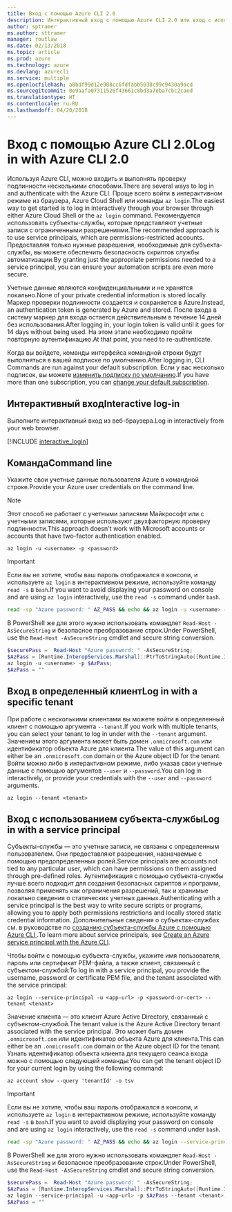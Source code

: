 ```yaml
---
title: Вход с помощью Azure CLI 2.0
description: Интерактивный вход с помощью Azure CLI 2.0 или вход с использованием локальных учетных данных
author: sptramer
ms.author: sttramer
manager: routlaw
ms.date: 02/13/2018
ms.topic: article
ms.prod: azure
ms.technology: azure
ms.devlang: azurecli
ms.service: multiple
ms.openlocfilehash: a8bdf99d12e988cc6fdfabb5038c99c9430a9acd
ms.sourcegitcommit: 0e9aafa07311526f43661c8bd3a7eba7cbc2caed
ms.translationtype: HT
ms.contentlocale: ru-RU
ms.lasthandoff: 04/20/2018
---
```

# <a name="log-in-with-azure-cli-20"></a><span data-ttu-id="1ee2f-103">Вход с помощью Azure CLI 2.0</span><span class="sxs-lookup"><span data-stu-id="1ee2f-103">Log in with Azure CLI 2.0</span></span>

<span data-ttu-id="1ee2f-104">Используя Azure CLI, можно входить и выполнять проверку подлинности несколькими способами.</span><span class="sxs-lookup"><span data-stu-id="1ee2f-104">There are several ways to log in and authenticate with the Azure CLI.</span></span> <span data-ttu-id="1ee2f-105">Проще всего войти в интерактивном режиме из браузера, Azure Cloud Shell или команды `az login`.</span><span class="sxs-lookup"><span data-stu-id="1ee2f-105">The easiest way to get started is to log in interactively through your browser through either Azure Cloud Shell or the `az login` command.</span></span>
<span data-ttu-id="1ee2f-106">Рекомендуется использовать субъекты-службы, которые представляют учетные записи с ограниченными разрешениями.</span><span class="sxs-lookup"><span data-stu-id="1ee2f-106">The recommended approach is to use service principals, which are permissions-restricted accounts.</span></span> <span data-ttu-id="1ee2f-107">Предоставляя только нужные разрешения, необходимые для субъекта-службы, вы можете обеспечить безопасность скриптов службы автоматизации.</span><span class="sxs-lookup"><span data-stu-id="1ee2f-107">By granting just the appropriate permissions needed to a service principal, you can ensure your automation scripts are even more secure.</span></span>

<span data-ttu-id="1ee2f-108">Учетные данные являются конфиденциальными и не хранятся локально.</span><span class="sxs-lookup"><span data-stu-id="1ee2f-108">None of your private credential information is stored locally.</span></span> <span data-ttu-id="1ee2f-109">Маркер проверки подлинности создается и сохраняется в Azure.</span><span class="sxs-lookup"><span data-stu-id="1ee2f-109">Instead, an authentication token is generated by Azure and stored.</span></span> <span data-ttu-id="1ee2f-110">После входа в систему маркер для входа остается действительным в течение 14 дней без использования.</span><span class="sxs-lookup"><span data-stu-id="1ee2f-110">After logging in, your login token is valid until it goes for 14 days without being used.</span></span> <span data-ttu-id="1ee2f-111">На этом этапе необходимо пройти повторную аутентификацию.</span><span class="sxs-lookup"><span data-stu-id="1ee2f-111">At that point, you need to re-authenticate.</span></span>

<span data-ttu-id="1ee2f-112">Когда вы войдете, команды интерфейса командной строки будут выполняться в вашей подписке по умолчанию.</span><span class="sxs-lookup"><span data-stu-id="1ee2f-112">After logging in, CLI Commands are run against your default subscription.</span></span> <span data-ttu-id="1ee2f-113">Если у вас несколько подписок, вы можете [изменить подписку по умолчанию](manage-azure-subscriptions-azure-cli.md).</span><span class="sxs-lookup"><span data-stu-id="1ee2f-113">If you have more than one subscription, you can [change your default subscription](manage-azure-subscriptions-azure-cli.md).</span></span>

## <a name="interactive-log-in"></a><span data-ttu-id="1ee2f-114">Интерактивный вход</span><span class="sxs-lookup"><span data-stu-id="1ee2f-114">Interactive log-in</span></span>

<span data-ttu-id="1ee2f-115">Выполните интерактивный вход из веб-браузера.</span><span class="sxs-lookup"><span data-stu-id="1ee2f-115">Log in interactively from your web browser.</span></span>

[!INCLUDE [interactive_login](includes/interactive-login.md)]

## <a name="command-line"></a><span data-ttu-id="1ee2f-116">Команда</span><span class="sxs-lookup"><span data-stu-id="1ee2f-116">Command line</span></span>

<span data-ttu-id="1ee2f-117">Укажите свои учетные данные пользователя Azure в командной строке.</span><span class="sxs-lookup"><span data-stu-id="1ee2f-117">Provide your Azure user credentials on the command line.</span></span>

> [!Note]
> <span data-ttu-id="1ee2f-118">Этот способ не работает с учетными записями Майкрософт или с учетными записями, которые используют двухфакторную проверку подлинности.</span><span class="sxs-lookup"><span data-stu-id="1ee2f-118">This approach doesn't work with Microsoft accounts or accounts that have two-factor authentication enabled.</span></span>

```azurecli
az login -u <username> -p <password>
```

> [!IMPORTANT]
> <span data-ttu-id="1ee2f-119">Если вы не хотите, чтобы ваш пароль отображался в консоли, и используете `az login` в интерактивном режиме, используйте команду `read -s` в `bash`.</span><span class="sxs-lookup"><span data-stu-id="1ee2f-119">If you want to avoid displaying your password on console and are using `az login` interactively, use the `read -s` command under `bash`.</span></span>
> 
> ```bash
> read -sp "Azure password: " AZ_PASS && echo && az login -u <username> -p $AZ_PASS
> ```
>
> <span data-ttu-id="1ee2f-120">В PowerShell же для этого нужно использовать командлет `Read-Host -AsSecureString` и безопасное преобразование строк.</span><span class="sxs-lookup"><span data-stu-id="1ee2f-120">Under PowerShell, use the `Read-Host -AsSecureString` cmdlet and secure string conversion.</span></span>
> 
> ```powershell
> $securePass =  Read-Host "Azure password: " -AsSecureString;
> $AzPass = [Runtime.InteropServices.Marshal]::PtrToStringAuto([Runtime.InteropServices.Marshal]::SecureStringToBSTR($securePass));
> az login -u <username> -p $AzPass;
> $AzPass = ""
> ```

## <a name="log-in-with-a-specific-tenant"></a><span data-ttu-id="1ee2f-121">Вход в определенный клиент</span><span class="sxs-lookup"><span data-stu-id="1ee2f-121">Log in with a specific tenant</span></span>

<span data-ttu-id="1ee2f-122">При работе с несколькими клиентами вы можете войти в определенный клиент с помощью аргумента `--tenant`.</span><span class="sxs-lookup"><span data-stu-id="1ee2f-122">If you work with multiple tenants, you can select your tenant to log in under with the `--tenant` argument.</span></span> <span data-ttu-id="1ee2f-123">Значением этого аргумента может быть домен `.onmicrosoft.com` или идентификатор объекта Azure для клиента.</span><span class="sxs-lookup"><span data-stu-id="1ee2f-123">The value of this argument can either be an `.onmicrosoft.com` domain or the Azure object ID for the tenant.</span></span> <span data-ttu-id="1ee2f-124">Войти можно либо в интерактивном режиме, либо указав свои учетные данные с помощью аргументов `--user` и `--password`.</span><span class="sxs-lookup"><span data-stu-id="1ee2f-124">You can log in interactively, or provide your credentials with the `--user` and `--password` arguments.</span></span> 

```
az login --tenant <tenant>
```

## <a name="log-in-with-a-service-principal"></a><span data-ttu-id="1ee2f-125">Вход с использованием субъекта-службы</span><span class="sxs-lookup"><span data-stu-id="1ee2f-125">Log in with a service principal</span></span>

<span data-ttu-id="1ee2f-126">Субъекты-службы — это учетные записи, не связаны с определенным пользователем. Они предоставляют разрешения, назначаемые с помощью предопределенных ролей.</span><span class="sxs-lookup"><span data-stu-id="1ee2f-126">Service principals are accounts not tied to any particular user, which can have permissions on them assigned through pre-defined roles.</span></span> <span data-ttu-id="1ee2f-127">Аутентификация с помощью субъекта-службы лучше всего подходит для создания безопасных скриптов и программ, позволяя применять как ограничения разрешений, так и хранимые локально сведения о статических учетных данных.</span><span class="sxs-lookup"><span data-stu-id="1ee2f-127">Authenticating with a service principal is the best way to write secure scripts or programs, allowing you to apply both permissions restrictions and locally stored static credential information.</span></span> <span data-ttu-id="1ee2f-128">Дополнительные сведения о субъектах-службах см. в руководстве по [созданию субъекта-службы Azure с помощью Azure CLI ](create-an-azure-service-principal-azure-cli.md).</span><span class="sxs-lookup"><span data-stu-id="1ee2f-128">To learn more about service principals, see [Create an Azure service principal with the Azure CLI](create-an-azure-service-principal-azure-cli.md).</span></span>

<span data-ttu-id="1ee2f-129">Чтобы войти с помощью субъекта-службы, укажите имя пользователя, пароль или сертификат PEM-файла, а также клиент, связанный с субъектом-службой:</span><span class="sxs-lookup"><span data-stu-id="1ee2f-129">To log in with a service principal, you provide the username, password or certificate PEM file, and the tenant associated with the service principal:</span></span>

```azurecli
az login --service-principal -u <app-url> -p <password-or-cert> --tenant <tenant>
```

<span data-ttu-id="1ee2f-130">Значение клиента — это клиент Azure Active Directory, связанный с субъектом-службой.</span><span class="sxs-lookup"><span data-stu-id="1ee2f-130">The tenant value is the Azure Active Directory tenant associated with the service principal.</span></span> <span data-ttu-id="1ee2f-131">Это может быть домен `.onmicrosoft.com` или идентификатор объекта Azure для клиента.</span><span class="sxs-lookup"><span data-stu-id="1ee2f-131">This can either be an `.onmicrosoft.com` domain or the Azure object ID for the tenant.</span></span>
<span data-ttu-id="1ee2f-132">Узнать идентификатор объекта клиента для текущего сеанса входа можно с помощью следующей команды:</span><span class="sxs-lookup"><span data-stu-id="1ee2f-132">You can get the tenant object ID for your current login by using the following command:</span></span>

```azurecli
az account show --query 'tenantId' -o tsv
```

> [!IMPORTANT]
> <span data-ttu-id="1ee2f-133">Если вы не хотите, чтобы ваш пароль отображался в консоли, и используете `az login` в интерактивном режиме, используйте команду `read -s` в `bash`.</span><span class="sxs-lookup"><span data-stu-id="1ee2f-133">If you want to avoid displaying your password on console and are using `az login` interactively, use the `read -s` command under `bash`.</span></span>
> 
> ```bash
> read -sp "Azure password: " AZ_PASS && echo && az login --service-principal -u <app-url> -p $AZ_PASS --tenant <tenant>
> ```
>
> <span data-ttu-id="1ee2f-134">В PowerShell же для этого нужно использовать командлет `Read-Host -AsSecureString` и безопасное преобразование строк.</span><span class="sxs-lookup"><span data-stu-id="1ee2f-134">Under PowerShell, use the `Read-Host -AsSecureString` cmdlet and secure string conversion.</span></span>
> 
> ```powershell
> $securePass =  Read-Host "Azure password: " -AsSecureString;
> $AzPass = [Runtime.InteropServices.Marshal]::PtrToStringAuto([Runtime.InteropServices.Marshal]::SecureStringToBSTR($securePass));
> az login --service-principal -u <app-url> -p $AzPass --tenant <tenant>;
> $AzPass = ""
> ```